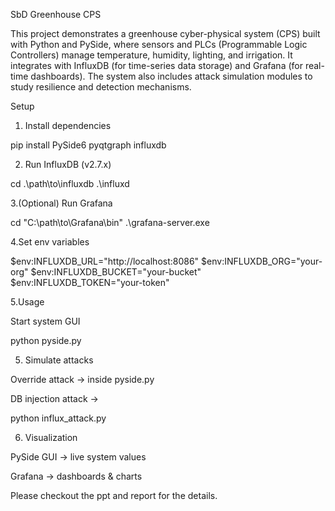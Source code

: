 SbD Greenhouse CPS

This project demonstrates a greenhouse cyber-physical system (CPS) built with Python and PySide, where sensors and PLCs (Programmable Logic Controllers) manage temperature, humidity, lighting, and irrigation.
It integrates with InfluxDB (for time-series data storage) and Grafana (for real-time dashboards). The system also includes attack simulation modules to study resilience and detection mechanisms.

Setup

1. Install dependencies

pip install PySide6 pyqtgraph influxdb


2. Run InfluxDB (v2.7.x)

cd .\path\to\influxdb
.\influxd


3.(Optional) Run Grafana

cd "C:\path\to\Grafana\bin"
.\grafana-server.exe


4.Set env variables

$env:INFLUXDB_URL="http://localhost:8086"
$env:INFLUXDB_ORG="your-org"
$env:INFLUXDB_BUCKET="your-bucket"
$env:INFLUXDB_TOKEN="your-token"

5.Usage

Start system GUI

python pyside.py


5. Simulate attacks

Override attack → inside pyside.py

DB injection attack →

python influx_attack.py

6. Visualization

PySide GUI → live system values

Grafana → dashboards & charts

Please checkout the ppt and report for the details.
